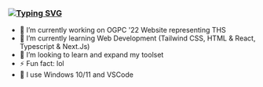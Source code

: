 ### [![Typing SVG](https://readme-typing-svg.herokuapp.com?color=%2310C2F0&vCenter=true&lines=Hi%2C+I'm+James+%F0%9F%91%8B)](https://git.io/typing-svg)


- 🔭 I’m currently working on OGPC '22 Website representing THS
- 🌱 I’m currently learning Web Development (Tailwind CSS, HTML & React, Typescript & Next.Js)
- 🤔 I’m looking to learn and expand my toolset
- ⚡ Fun fact: lol
- 🎈 I use Windows 10/11 and VSCode

<!--START_SECTION:activity-->


